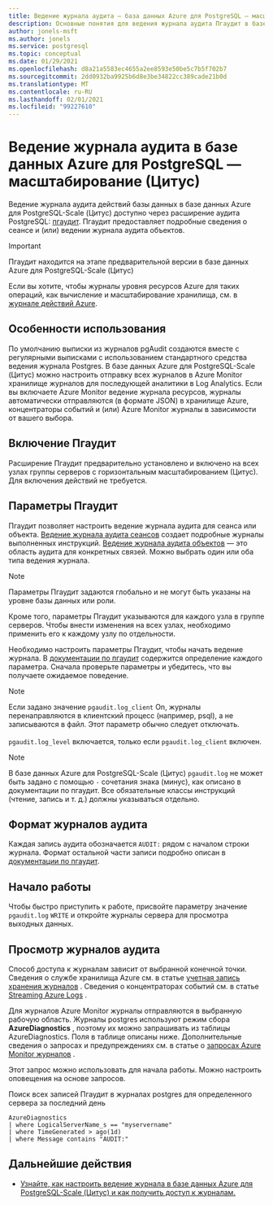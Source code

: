 ```yaml
---
title: Ведение журнала аудита — база данных Azure для PostgreSQL — масштабирование (Цитус)
description: Основные понятия для ведения журнала аудита Пгаудит в базе данных Azure для PostgreSQL-Scale (Цитус).
author: jonels-msft
ms.author: jonels
ms.service: postgresql
ms.topic: conceptual
ms.date: 01/29/2021
ms.openlocfilehash: d8a21a5583ec4655a2ee8593e50be5c7b5f702b7
ms.sourcegitcommit: 2dd0932ba9925b6d8e3be34822cc389cade21b0d
ms.translationtype: MT
ms.contentlocale: ru-RU
ms.lasthandoff: 02/01/2021
ms.locfileid: "99227610"
---
```

# <a name="audit-logging-in-azure-database-for-postgresql---hyperscale-citus"></a>Ведение журнала аудита в базе данных Azure для PostgreSQL — масштабирование (Цитус)

Ведение журнала аудита действий базы данных в базе данных Azure для PostgreSQL-Scale (Цитус) доступно через расширение аудита PostgreSQL: [пгаудит](https://www.pgaudit.org/). Пгаудит предоставляет подробные сведения о сеансе и (или) ведении журнала аудита объектов.

> [!IMPORTANT]
> Пгаудит находится на этапе предварительной версии в базе данных Azure для PostgreSQL-Scale (Цитус)

Если вы хотите, чтобы журналы уровня ресурсов Azure для таких операций, как вычисление и масштабирование хранилища, см. в [журнале действий Azure](../azure-monitor/platform/platform-logs-overview.md).

## <a name="usage-considerations"></a>Особенности использования
По умолчанию выписки из журналов pgAudit создаются вместе с регулярными выписками с использованием стандартного средства ведения журнала Postgres. В базе данных Azure для PostgreSQL-Scale (Цитус) можно настроить отправку всех журналов в Azure Monitor хранилище журналов для последующей аналитики в Log Analytics. Если вы включаете Azure Monitor ведение журнала ресурсов, журналы автоматически отправляются (в формате JSON) в хранилище Azure, концентраторы событий и (или) Azure Monitor журналы в зависимости от вашего выбора.

## <a name="enabling-pgaudit"></a>Включение Пгаудит

Расширение Пгаудит предварительно установлено и включено на всех узлах группы серверов с горизонтальным масштабированием (Цитус). Для включения действий не требуется.

## <a name="pgaudit-settings"></a>Параметры Пгаудит

Пгаудит позволяет настроить ведение журнала аудита для сеанса или объекта. [Ведение журнала аудита сеансов](https://github.com/pgaudit/pgaudit/blob/master/README.md#session-audit-logging) создает подробные журналы выполненных инструкций. [Ведение журнала аудита объектов](https://github.com/pgaudit/pgaudit/blob/master/README.md#object-audit-logging) — это область аудита для конкретных связей. Можно выбрать один или оба типа ведения журнала. 

> [!NOTE]
> Параметры Пгаудит задаются глобально и не могут быть указаны на уровне базы данных или роли.
>
> Кроме того, параметры Пгаудит указываются для каждого узла в группе серверов. Чтобы внести изменения на всех узлах, необходимо применить его к каждому узлу по отдельности.

Необходимо настроить параметры Пгаудит, чтобы начать ведение журнала. В [документации по пгаудит](https://github.com/pgaudit/pgaudit/blob/master/README.md#settings) содержится определение каждого параметра. Сначала проверьте параметры и убедитесь, что вы получаете ожидаемое поведение.

> [!NOTE]
> Если задано значение `pgaudit.log_client` On, журналы перенаправляются в клиентский процесс (например, psql), а не записываются в файл. Этот параметр обычно следует отключать. <br> <br>
> `pgaudit.log_level` включается, только если `pgaudit.log_client` включен.

> [!NOTE]
> В базе данных Azure для PostgreSQL-Scale (Цитус) `pgaudit.log` не может быть задано с помощью `-` сочетания знака (минус), как описано в документации по пгаудит. Все обязательные классы инструкций (чтение, запись и т. д.) должны указываться отдельно.

## <a name="audit-log-format"></a>Формат журналов аудита
Каждая запись аудита обозначается `AUDIT:` рядом с началом строки журнала. Формат остальной части записи подробно описан в [документации по пгаудит](https://github.com/pgaudit/pgaudit/blob/master/README.md#format).

## <a name="getting-started"></a>Начало работы
Чтобы быстро приступить к работе, присвойте параметру значение `pgaudit.log` `WRITE` и откройте журналы сервера для просмотра выходных данных. 

## <a name="viewing-audit-logs"></a>Просмотр журналов аудита
Способ доступа к журналам зависит от выбранной конечной точки. Сведения о службе хранилища Azure см. в статье [учетная запись хранения журналов](../azure-monitor/platform/resource-logs.md#send-to-azure-storage) . Сведения о концентраторах событий см. в статье [Streaming Azure Logs](../azure-monitor/platform/resource-logs.md#send-to-azure-event-hubs) .

Для журналов Azure Monitor журналы отправляются в выбранную рабочую область. Журналы postgres используют режим сбора **AzureDiagnostics** , поэтому их можно запрашивать из таблицы AzureDiagnostics. Поля в таблице описаны ниже. Дополнительные сведения о запросах и предупреждениях см. в статье о [запросах Azure Monitor журналов](../azure-monitor/log-query/log-query-overview.md) .

Этот запрос можно использовать для начала работы. Можно настроить оповещения на основе запросов.

Поиск всех записей Пгаудит в журналах postgres для определенного сервера за последний день
```kusto
AzureDiagnostics
| where LogicalServerName_s == "myservername"
| where TimeGenerated > ago(1d) 
| where Message contains "AUDIT:"
```

## <a name="next-steps"></a>Дальнейшие действия

- [Узнайте, как настроить ведение журнала в базе данных Azure для PostgreSQL-Scale (Цитус) и как получить доступ к журналам.](howto-hyperscale-logging.md)
